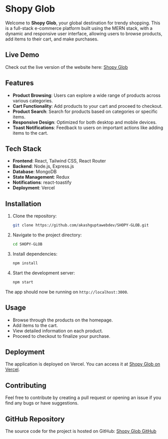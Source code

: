 
# Shopy Glob

Welcome to **Shopy Glob**, your global destination for trendy shopping. This is a full-stack e-commerce platform built using the MERN stack, with a dynamic and responsive user interface, allowing users to browse products, add items to their cart, and make purchases.

## Live Demo

Check out the live version of the website here: [Shopy Glob](https://shopy-glob.vercel.app/)

## Features

- **Product Browsing**: Users can explore a wide range of products across various categories.
- **Cart Functionality**: Add products to your cart and proceed to checkout.
- **Product Search**: Search for products based on categories or specific items.
- **Responsive Design**: Optimized for both desktop and mobile devices.
- **Toast Notifications**: Feedback to users on important actions like adding items to the cart.

## Tech Stack

- **Frontend**: React, Tailwind CSS, React Router
- **Backend**: Node.js, Express.js
- **Database**: MongoDB
- **State Management**: Redux
- **Notifications**: react-toastify
- **Deployment**: Vercel

## Installation

1. Clone the repository:

   ```bash
   git clone https://github.com/akashguptawebdev/SHOPY-GLOB.git
   ```

2. Navigate to the project directory:

   ```bash
   cd SHOPY-GLOB
   ```

3. Install dependencies:

   ```bash
   npm install
   ```

4. Start the development server:

   ```bash
   npm start
   ```

The app should now be running on `http://localhost:3000`.

## Usage

- Browse through the products on the homepage.
- Add items to the cart.
- View detailed information on each product.
- Proceed to checkout to finalize your purchase.

## Deployment

The application is deployed on Vercel. You can access it at [Shopy Glob on Vercel](https://shopy-glob.vercel.app/).

## Contributing

Feel free to contribute by creating a pull request or opening an issue if you find any bugs or have suggestions.

## GitHub Repository

The source code for the project is hosted on GitHub: [Shopy Glob GitHub](https://github.com/akashguptawebdev/SHOPY-GLOB)

